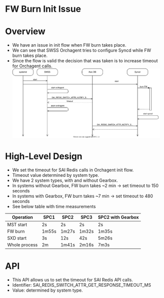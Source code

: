 # FW Burn Init Issue
# Overview
- We have an issue in init flow when FW burn takes place.
- We can see that SWSS Orchagent tries to configure Syncd while FW burn takes place.
- Since the flow is valid the decision that was taken is to increase timeout for Orchagent calls.
![fw_burn_init_issue](issue_description.svg "Figure 1: BFD in SONiC Architecture")

# High-Level Design
- We set the timeout for SAI Redis calls in Orchagent init flow.
- Timeout value determined by system type.
- We have 2 system types, with and without Gearbox.
- In systems without Gearbox, FW burn takes ~2 min -> set timeout to 150 seconds
- In systems with Gearbox, FW burn takes ~7 min -> set timeout to 480 seconds
- See below table with time measurements

|Operation|SPC1|SPC2|SPC3|SPC2 with Gearbox
|--|--|--|--|--|
|MST start|2s|2s|2s|2s
|FW burn|1m55s|1m27s|1m32s|1m35s
|SXD start|3s|12s|42s|5m26s
|Whole process|2m|1m41s|2m16s|7m3s

# API
- This API allows us to set the timeout for SAI Redis API calls.
- Identifier: SAI_REDIS_SWITCH_ATTR_GET_RESPONSE_TIMEOUT_MS
- Value: determined by system type.
